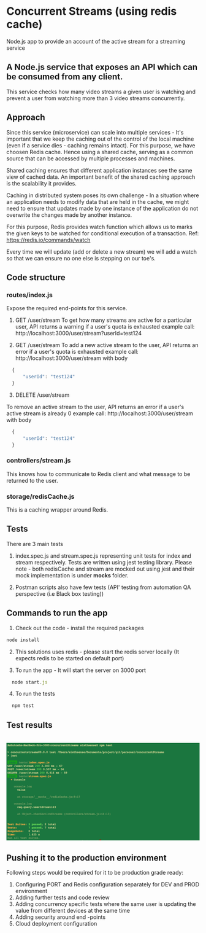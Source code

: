 # Concurrent Streams (using redis cache)
Node.js app to provide an account of the active stream for a streaming service

## A Node.js service that exposes an API which can be consumed from any client.
This service checks how many video streams a given user is watching and prevent a user
from watching more than 3 video streams concurrently.

## Approach
Since this service (microservice) can scale into multiple services - It's important that we keep the caching out of the control of the local machine (even if a service dies - caching remains intact). For this purpose, we have choosen Redis cache.
Hence using a shared cache, serving as a common source that can be accessed by multiple processes and machines.

Shared caching ensures that different application instances see the same view of cached data. An important benefit of the shared caching approach is the scalability it provides. 

Caching in distributed system poses its own challenge - In a situation where an application needs to modify data that are held in the cache, we might need to ensure that updates made by one instance of the application do not overwrite the changes made by another instance.

For this purpose, Redis provides watch function which allows us to marks the given keys to be watched for conditional execution of a transaction. Ref: https://redis.io/commands/watch

Every time we will update (add or delete a new stream) we will add a watch so that we can ensure no one else is stepping on our toe's.

## Code structure

### routes/index.js
Expose the required end-points for this service.

1. GET /user/stream
To get how many streams are active for a particular user, API returns a warning if a user's quota is exhausted
example call: http://localhost:3000/user/stream?userId=test124

2. GET /user/stream
To add a new active stream to the user, API returns an error if a user's quota is exhausted
example call: http://localhost:3000/user/stream
with body 

```javascript
  {
      "userId": "test124"
  }
```

3. DELETE /user/stream

To remove an active stream to the user, API returns an error if a user's active stream is already 0 
example call: http://localhost:3000/user/stream
with body 

```javascript
  {
      "userId": "test124"
  }
```

### controllers/stream.js

This knows how to communicate to Redis client and what message to be returned to the user.


### storage/redisCache.js

This is a caching wrapper around Redis.

## Tests

There are 3 main tests

1. index.spec.js and stream.spec.js representing unit tests for index and stream respectively. Tests are written using
jest testing library. Please note - both redisCache and stream are mocked out using jest and their mock implementation is under __mocks__ folder.

2. Postman scripts also have few tests (API' testing from automation QA perspective (i.e Black box testing))

## Commands to run the app

1. Check out the code - install the required packages

```javascript 
node install
```
2. This solutions uses redis - please start the redis server locally (It expects redis to be started on default port)

3. To run the app - It will start the server on 3000 port

```javascript 
  node start.js
```
4. To run the tests 

```javascript 
  npm test
```

## Test results

<p align="center">
  <img src="https://github.com/ashutoshchauhan13/concurrentStreams/blob/master/screen-shot/tests.png?raw=true">
</p>

## Pushing it to the production environment

Following steps would be required for it to be production grade ready:

1. Configuring PORT and Redis configuration separately for DEV and PROD environment
2. Adding further tests and code review
3. Adding concurrency specific tests where the same user is updating the value from different devices at the same time
4. Adding security around end -points
5. Cloud deployment configuration



